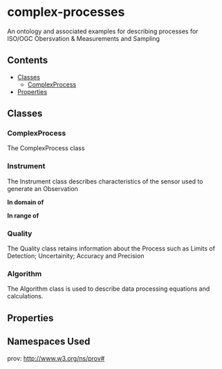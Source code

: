 # complex-processes
An ontology and associated examples for describing processes for ISO/OGC Obersvation &amp; Measurements and Sampling
## Contents
- [Classes](#classes)
    - [ComplexProcess](#complexprocess)
- [Properties](#Properties)

## Classes
### ComplexProcess
The ComplexProcess class
### Instrument
The Instrument class describes characteristics of the sensor used to generate an Observation

**In domain of**

**In range of**

### Quality
The Quality class retains information about the Process such as Limits of Detection; Uncertainity; Accuracy and Precision
### Algorithm
The Algorithm class is used to describe data processing equations and calculations.
## Properties
## Namespaces Used
prov: http://www.w3.org/ns/prov#
